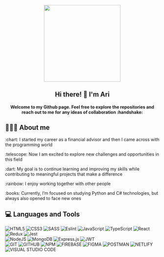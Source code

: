 <div id="header" align="center">
<img src="https://media.giphy.com/media/MeJgB3yMMwIaHmKD4z/giphy.gif" width="250"/>
  <div/>
<h2 align="center"> Hi there! 👋  I'm Ari </h2>
<h4 align="center">Welcome to my Github page. Feel free to explore the repositories and reach out to me for any ideas of collaboration :handshake:</h4>
   <div align="left"> 
     
## 👩🏻‍💻 About me

  <p> :chart: 	I started my career as a financial advisor and then I came across with the programming world</p>
  <p>:telescope: Now I am excited to explore new challenges and opportunities in this field</p>
  <p> :dart: My goal is to continue learning and improving my skills while contributing to meaningful projects that make a difference</p>
  <p>:rainbow: I enjoy working together with other people</p>
  <p> :books: Currently, I’m focused on studying Python and C# technologies, but always also opened to face new ones</p>
     
   <div align="left">  

## 💻 Languages and Tools
  
  ![HTML5](https://img.shields.io/badge/html5-%23E34F26.svg?style=for-the-badge&logo=html5&logoColor=white)
  ![CSS3](https://img.shields.io/badge/css3-%231572B6.svg?style=for-the-badge&logo=css3&logoColor=white) ![SASS](https://img.shields.io/badge/SASS-hotpink.svg?style=for-the-badge&logo=SASS&logoColor=white) ![Eslint](https://img.shields.io/badge/eslint-blueviolet.svg?style=for-the-badge&logo=eslint&logoColor=white) ![JavaScript](https://img.shields.io/badge/javascript-%23323330.svg?style=for-the-badge&logo=javascript&logoColor=%23F7DF1E) ![TypeScript](https://img.shields.io/badge/typescript-%23007ACC.svg?style=for-the-badge&logo=typescript&logoColor=white) ![React](https://img.shields.io/badge/react-%2320232a.svg?style=for-the-badge&logo=react&logoColor=%2361DAFB) ![Redux](https://img.shields.io/badge/redux-%23593d88.svg?style=for-the-badge&logo=redux&logoColor=white) ![Jest](https://img.shields.io/badge/-jest-%23C21325?style=for-the-badge&logo=jest&logoColor=white) 
     <br/>
![NodeJS](https://img.shields.io/badge/node.js-6DA55F?style=for-the-badge&logo=node.js&logoColor=white)
![MongoDB](https://img.shields.io/badge/MongoDB-%234ea94b.svg?style=for-the-badge&logo=mongodb&logoColor=white)  ![Express.js](https://img.shields.io/badge/express.js-%23404d59.svg?style=for-the-badge&logo=express&logoColor=%2361DAFB) ![JWT](https://img.shields.io/badge/JWT-000000?style=for-the-badge&logo=JSON%20web%20tokens&logoColor=%2361DAFB)
     <br/>
![GIT](https://img.shields.io/badge/GIT-red.svg?style=for-the-badge&logo=git&logoColor=white) ![GITHUB](https://img.shields.io/badge/GITHUB-black.svg?style=for-the-badge&logo=github&logoColor=white) ![NPM](https://img.shields.io/badge/NPM-%23000000.svg?style=for-the-badge&logo=npm&logoColor=white) ![FIREBASE](https://img.shields.io/badge/firebase-orange.svg?style=for-the-badge&logo=firebase&logoColor=white) ![FIGMA](https://img.shields.io/badge/figma-red.svg?style=for-the-badge&logo=figma&logoColor=white) ![POSTMAN](https://img.shields.io/badge/POSTMAN-orange.svg?style=for-the-badge&logo=postman&logoColor=white) ![NETLIFY](https://img.shields.io/badge/NETLIFY-black.svg?style=for-the-badge&logo=netlify&logoColor=white) ![VISUAL STUDIO CODE](https://img.shields.io/badge/visual%20studio%20code-blue.svg?style=for-the-badge&logo=visual-studio-code&logoColor=white)


